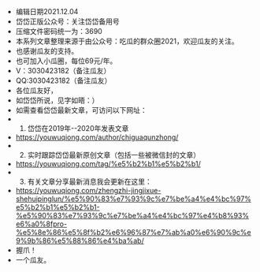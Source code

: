 - 编辑日期2021.12.04
- 岱岱正版公众号：关注岱岱备用号
- 压缩文件密码统一为：3690
- 本系列文章整理来源于由公众号：吃瓜的群众圈2021，欢迎瓜友的关注。
- 也感谢瓜友的支持。
- 也可加入小瓜圈，每位69元/年。
- V：3030423182（备注瓜友）
- QQ:3030423182（备注瓜友）
- 各位瓜友好，
- 如岱岱所说，见字如晤：）
- 如需查看岱岱最新文章，可访问以下网址：
- 1. 岱岱在2019年--2020年发表文章
- https://youwuqiong.com/author/chiguaqunzhong/
- 2. 实时跟踪岱岱最新原创文章（包括一些被微信封的文章）
- https://youwuqiong.com/tag/%e5%b2%b1%e5%b2%b1/
- 3. 有关文章分享最新消息我会更新在这里：
- https://youwuqiong.com/zhengzhi-jingjixue-shehuipinglun/%e5%90%83%e7%93%9c%e7%be%a4%e4%bc%97%e5%b2%b1%e5%b2%b1-%e5%90%83%e7%93%9c%e7%be%a4%e4%bc%97%e4%b8%93%e6%a0%8fpro-%e5%8e%86%e5%8f%b2%e6%96%87%e7%ab%a0%e6%90%9c%e9%9b%86%e5%88%86%e4%ba%ab/
- 握爪！
- 一个瓜友。